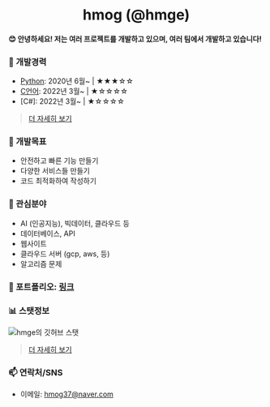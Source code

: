 <div align="center">
    <h1>hmog (@hmge)</h1>
</div>

<h4> 😊 안녕하세요! 저는 여러 프로젝트를 개발하고 있으며, 여러 팀에서 개발하고 있습니다!</h4>


### 💼 개발경력
- [Python](https://github.com/topics/python): 2020년 6월~ | ★★★☆☆
- [C언어](https://github.com/topics/c): 2022년 3월~ | ★☆☆☆☆
- [C#]: 2022년 3월~ | ★☆☆☆☆
<!-- - [Javascript]: 2024년 2월~ | ☆☆☆☆☆ -->
 > [더 자세히 보기](https://github.com/hmge/hmge/blob/main/stack.md)

### 🌱 개발목표
- 안전하고 빠른 기능 만들기
- 다양한 서비스들 만들기
- 코드 최적화하여 작성하기

### 🏡 관심분야
- AI (인공지능), 빅데이터, 클라우드 등
- 데이터베이스, API
- 웹사이트
- 클라우드 서버 (gcp, aws, 등)
- 알고리즘 문제

### 📂 포트폴리오: [링크](https://github.com/hmge/hmge/blob/main/portfolio.md)

###  📊 스탯정보
![hmge의 깃허브 스탯](https://github-readme-stats.vercel.app/api?username=hmge\&show_icons=true\&show=reviews,discussions_started,discussions_answered,prs_merged,prs_merged_percentage)
> [더 자세히 보기](https://github.com/hmge/hmge/blob/main/github-stats.md)
> 
### 📫 연락처/SNS
- 이메일: hmog37@naver.com
